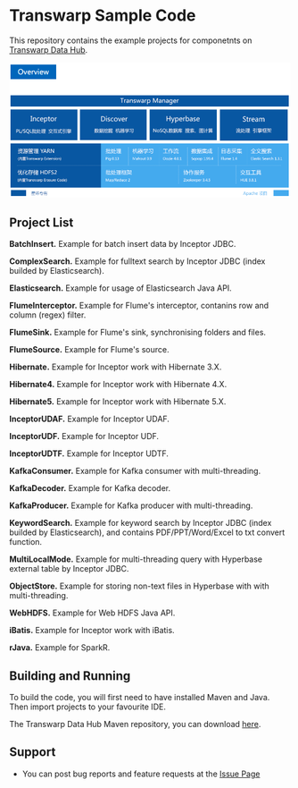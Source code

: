 # Transwarp Sample Code

This repository contains the example projects for componetnts on [Transwarp Data Hub](http://www.transwarp.cn/product/tdh).

![](./png/tdh.png)

## Project List

**BatchInsert.**  Example for batch insert data by Inceptor JDBC.

**ComplexSearch.** Example for fulltext search by Inceptor JDBC (index builded by Elasticsearch).

**Elasticsearch.** Example for usage of Elasticsearch Java API.

**FlumeInterceptor.** Example for Flume's interceptor, contanins row and column (regex) filter.

**FlumeSink.** Example for Flume's sink, synchronising folders and files.

**FlumeSource.** Example for Flume's source.

**Hibernate.** Example for Inceptor work with Hibernate 3.X.

**Hibernate4.** Example for Inceptor work with Hibernate 4.X.

**Hibernate5.** Example for Inceptor work with Hibernate 5.X.

**InceptorUDAF.** Example for Inceptor UDAF.

**InceptorUDF.** Example for Inceptor UDF.

**InceptorUDTF.** Example for Inceptor UDTF.

**KafkaConsumer.** Example for Kafka consumer with multi-threading.

**KafkaDecoder.** Example for Kafka decoder.

**KafkaProducer.** Example for Kafka producer with multi-threading.

**KeywordSearch.** Example for keyword search by Inceptor JDBC (index builded by Elasticsearch), and contains PDF/PPT/Word/Excel to txt convert function.

**MultiLocalMode.** Example for multi-threading query with Hyperbase external table by Inceptor JDBC.

**ObjectStore.** Example for storing non-text files in Hyperbase with with multi-threading.

**WebHDFS.** Example for Web HDFS Java API.

**iBatis.** Example for Inceptor work with iBatis.

**rJava.** Example for SparkR.

## Building and Running

To build the code, you will first need to have installed Maven and Java. Then import projects to your favourite IDE. 

The Transwarp Data Hub Maven repository, you can download [here](http://support.transwarp.cn/t/sdk-maven-tdh-repository/546).

## Support

* You can post bug reports and feature requests at the [Issue Page](https://github.com/Transwarp-DE/Transwarp-Sample-Code/issues)
